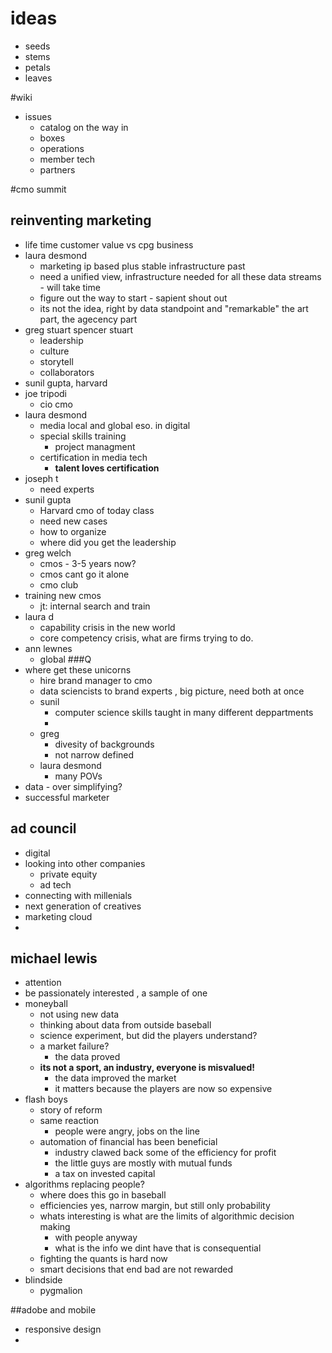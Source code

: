 # ideas 
* seeds
* stems
* petals
* leaves

#wiki
- issues
	- catalog on the way in
	- boxes
	- operations
	- member tech
	- partners

#cmo summit

## reinventing marketing
- life time customer value vs cpg business
- laura desmond
	- marketing ip based plus stable infrastructure past
	- need a unified view, infrastructure needed for all these data streams  - will take time
	- figure out the way to start - sapient shout out
	- its not the idea, right by data standpoint and "remarkable" the art part, the agecency part
- greg stuart spencer stuart
	- leadership
	- culture 
	- storytell
	- collaborators
- sunil gupta, harvard
- joe tripodi
	- cio cmo
- laura desmond
	- media local and global eso. in digital
	- special skills training
		- project managment
	- certification in media tech
		- **talent loves certification**
- joseph t 
	- need experts
- sunil gupta
	- Harvard cmo of today class 
	- need new cases
	- how to organize
	- where did you get the leadership
- greg welch
	- cmos - 3-5 years now?
	- cmos cant go it alone
	- cmo club
- training new cmos
	- jt: internal search and train
- laura d
	- capability crisis in the new world
	- core competency  crisis, what are firms trying to do.
- ann lewnes
	- global
###Q
- where get these unicorns
	- hire brand manager to cmo
	- data sciencists to brand experts , big picture, need both at once
	- sunil
		- computer science skills taught in many different deppartments
		- 
	- greg
		- divesity of backgrounds 
		- not narrow defined
	- laura desmond
		- many POVs 
- data - over simplifying?
- successful marketer

## ad council
- digital 
- looking into other companies
	- private equity
	- ad tech
- connecting with millenials
- next generation of creatives
- marketing cloud
- 

## michael lewis
-  attention
-  be passionately interested , a sample of one
-  moneyball
	-  not using new data
	-  thinking about data from outside baseball
	-  science experiment, but did the players understand?
	-  a market failure?
		-  the data proved
	- **its not a sport, an industry, everyone is misvalued!**
		- the data improved the market
		- it matters because the players are now so expensive
- flash boys
	- story of reform
	- same reaction
		- people were angry, jobs on the line
	- automation of financial has been beneficial
		- industry clawed back some of the efficiency for profit
		- the little guys are mostly with mutual funds
		- a tax on invested capital
- algorithms replacing people?
	- where does this go in baseball
	- efficiencies yes,  narrow margin, but still only probability
	- whats interesting is what are the limits of algorithmic decision making
		- with people anyway
		- what is the info we dint have that is consequential
	- fighting the quants is hard now
	- smart decisions that end bad are not rewarded
- blindside
	- pygmalion

##adobe and mobile
- responsive design
-  


